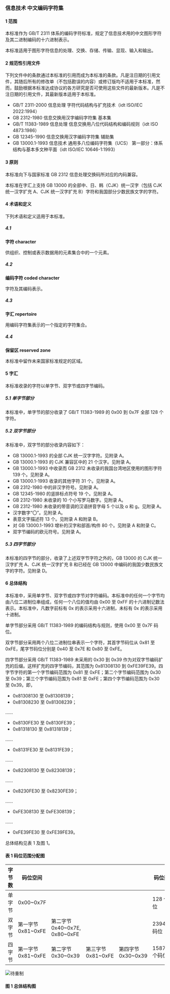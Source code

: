 ### 信息技术 中文编码字符集
#### 1 范围
本标准作为 GB/T 2311 体系的编码字符标准，规定了信息技术用的中文图形字符及其二进制编码的十六进制表示。

本标准适用于图形字符信息的处理、交换、存储、传输、显现、输入和输出。

#### 2 规范性引用文件
下列文件中的条款通过本标准的引用而成为本标准的条款。凡是注日期的引用文件，其随后所有的修改单（不包括勘误的内容）或修订版均不适用于本标准，然而，鼓励根据本标准达成协议的各方研究是否可使用这些文件的最新版本。凡是不注日期的引用文件，其最新版本适用于本标准。
- GB/T 2311-2000 信息处理 字符代码结构与扩充技术（idt ISO/IEC 2022:1994）
- GB 2312-1980 信息交换用汉字编码字符集 基本集
- GB/T 11383-1989 信息处理 信息交换用八位代码结构和编码规则（idt ISO 4873:1986）
- GB 12345-1990 信息交换用汉字编码字符集 辅助集
- GB 13000.1-1993 信息技术 通用多八位编码字符集（UCS） 第一部分：体系结构与基本多文种平面（idt ISO/IEC 10646-1:1993）

#### 3 原则
本标准向下与国家标准 GB 2312 信息处理交换码所对应的内码兼容。

本标准在字汇上支持 GB 13000 的全部中、日、韩（CJK）统一汉字（包括 CJK 统一汉字扩充 A、CJK 统一汉字扩充 B）字符和我国部分少数民族文字的字符。

#### 4 术语和定义
下列术语和定义适用于本标准。

##### 4.1
**字符 character**

供组织、控制或表示数据用的元素集合中的一个元素。

##### 4.2
**编码字符 coded character**

字符及其编码表示。

##### 4.3
**字汇 repertoire**

用编码字符集表示的一个指定的字符集合。

##### 4.4
**保留区 reserved zone**

本标准中留作未来国家标准规定的区域。

#### 5 字汇
本标准收录的字符以单字节、双字节或四字节编码。

##### 5.1 单字节部分
本标准中，单字节的部分收录了 GB/T 11383-1989 的 0x00 到 0x7F 全部 128 个字符。

##### 5.2 双字节部分
本标准中，双字节的部分收录内容如下：
- GB 13000.1-1993 的全部 CJK 统一汉字字符。见附录 A。
- GB 13000.1-1993 的 CJK 兼容区中的 21 个汉字。见附录 A。
- GB 13000.1-1993 中收录而 GB 2312 未收录的我国台湾地区使用的图形字符 139 个。见附录 A。
- GB 13000.1-1993 收录的其他字符 31 个。见附录 A。
- GB 2312-1980 中的非汉字符号。见附录 A。
- GB 12345-1980 的竖排标点符号 19 个。见附录 A。
- GB 2312-1980 未收录的 10 个小写罗马数字。见附录 A。
- GB 2312-1980 未收录的带音调的汉语拼音字母 5 个以及 ɑ 和 ɡ。见附录 A。
- 汉字数字“〇”。见附录 A。
- 表意文字描述符 13 个。见附录 A 和附录 B。
- 对 GB 13000.1-1993 增补的汉字和部首/构件 80 个。见附录 A 和附录 C。
- 双字节编码的欧元符号。见附录 A。

##### 5.3 四字节部分
本标准的四字节的部分，收录了上述双字节字符之外的，GB 13000 的 CJK 统一汉字扩充 A、CJK 统一汉字扩充 B 和已经在 GB 13000 中编码的我国少数民族文字的字符。见附录 D。

#### 6 总体结构
本标准中，采用单字节、双字节或四字节对字符编码。本标准中的任何一个字节均由八位二进制位串组成，任何一个八位的值均由 0x00 至 0xFF 的十六进制记数法表示。本标准中，凡数字前标有 0x 的表示采用十六进制，未标有 0x 的表示采用十进制。

单字节部分采用 GB/T 11383-1989 的编码结构与规则，使用 0x00 至 0x7F 码位。

双字节部分采用两个八位二进制位串表示一个字符，其首字节码位从 0x81 至 0xFE，尾字节码位分别是 0x40 至 0x7E 和 0x80 至 0xFE。

四字节部分采用 GB/T 11383-1989 未采用的 0x30 到 0x39 作为对双字节编码扩充的后缀。这样扩充的四字节编码，其范围为 0x81308130 到 0xFE39FE39。四字节字符的第一个字节编码范围为 0x81 至 0xFE；第二个字节编码范围为 0x30 至 0x39；第三个字节编码范围为 0x81 至 0xFE；第四个字节编码范围为 0x30 至 0x39。即，
- 0x81308130 至 0x81308139；
- 0x81308230 至 0x81308239；

……
- 0x8130FE30 至 0x8130FE39；
- 0x81318130 至 0x81318139；

……
- 0x8131FE30 至 0x8131FE39；

……
- 0x82308130 至 0x82308139；

……
- 0x8230FE30 至 0x8230FE39；

……
- 0xFE308130 至 0xFE308139；

……
- 0xFE39FE30 至 0xFE39FE39。

总体结构见表 1 及图 1。

#### 表 1 码位范围分配图
|字节数|码位空间||||码位数目|
|-|-|-|-|-|-|
|单字节|0x00~0x7F||||128 个码位|
|双字节|第一字节<br>0x81~0xFE|第二字节<br>0x40\~0x7E, 0x80\~0xFE|||23940 个码位|
|四字节|第一字节<br>0x81~0xFE|第二字节<br>0x30~0x39|第三字节<br>0x81~0xFE|第四字节<br>0x30~0x39|1587600 个码位|

![待重制](http://img.vim-cn.com/7a/48a4a0a4acf7684bf04dbf6f644abbea6fb0e5.png)

#### 图 1 总体结构图
